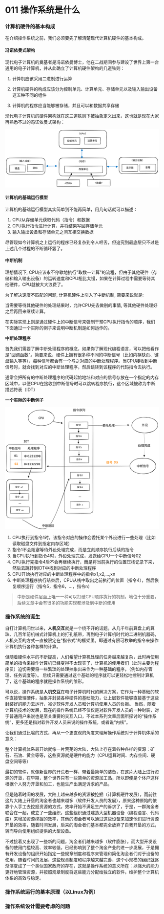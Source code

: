 # 011 操作系统是什么

### 计算机硬件的基本构成

在介绍操作系统之前，我们必须要先了解清楚现代计算机硬件的基本构成。

#### 冯诺依曼式架构

现代电子计算机的奠基者是冯诺依曼博士，他在二战期间参与建设了世界上第一台通用的电子计算机，并从此确立了计算机硬件架构的几道铁则：

1. 计算机应该采用二进制进行运算

2. 计算机硬件的构成应该分为控制单元、计算单元、存储单元以及输入输出设备这五种不同的组件

3. 计算机的程序应当能够被存储，并且可以和数据共享存储

现代电子计算机的硬件架构就在这三道铁则下被抽象定义出来，这也就是现在大家再熟悉不过的冯诺依曼式架构：

![img.png](img.png)

#### 计算机的基础运行模型

计算机的基础运行模型其实简单到不能再简单，用几句话就可以描述：

1. CPU从存储单元获取代码（指令）和数据
2. CPU执行指令进行计算，并将结果写回存储单元
3. 输入输出设备和存储单元之间互相交换数据

尽管现如今计算机之上运行的程序已经复杂到令人咂舌，但追究到最底层只不过是上述几个过程的不断循环罢了。

#### 中断机制

理想情况下, CPU应该永不停歇地执行"取数一计算"的流程，但由于其他硬件（存储和输入输出设备）的运转速度和CPU相比太慢，如果在计算过程中需要等待其他硬件，CPU就被大大浪费了。

为了解决速度不匹配的问题, 计算机硬件上引入了中断机制, 简要来说就是:

当需要等待其他硬件的处理结果时，允许CPU先去做别的事情, 等其他硬件处理好之后再回来继续计算。

在实际实现上则是通过硬件上的中断信号来强制干预CPU执行指令的顺序，我们下面通过一个实际的例子来说明中断机制是如何运作的。

**中断处理程序**

首先我们需要了解中断处理程序的概念，如果你了解现代编程语言，可以把他看作是"回调函数"。简要来说，硬件上拥有很多种不同的中断信号（比如内存缺页、键盘输入等等），每种信号都会有一个与之对应的中断处理程序。当CPU接收到中断信号时，就会找到对应的中断处理程序，然后跳转到该程序的代码指令去执行。

通常会把所有的中断处理程序的代码起始地址和对应的信号存放在一个指定的内存区域中，以便CPU在接收到中断信号时可以跳转程序执行，这个区域被称为中断描述符表（IDT）

**一个实际的中断例子**

![img_1.png](img_1.png)

1. CPU执行到指令1时，该指令对应的操作会委托某个外设进行一些处理（比如读取磁盘文件到指定内存区域）
2. 指令1不会阻塞等待外设处理完成，而是立刻顺序执行后续的指令
3. 当CPU执行到指令4时，外设处理完成，发送给CPU一个中断信号02
4. CPU执行完指令4后不会再继续执行，而是将当前执行的位置压栈记录下来，然后去跳转到IDT中找到对应的中断处理程序
5. CPU开始执行对应的中断处理程序中的指令x1,x2,...,xn
6. 中断处理程序执行结束后，CPU从栈中取出之前执行的位置（指令4），然后恢复顺序运行（指令5，指令6，...，指令n）

> 中断是硬件层面上唯一一种可以打破CPU顺序执行的机制，地位十分重要，后续文章中会有很多的功能实现都涉及到中断的使用

### 操作系统的诞生

自打计算机问世以来，**人机交互**就是一个绕不开的话题。从几千年前算盘上的算珠、几百年前机械式计算机上的打孔纸带，再到电子计算机时代的二进制机器码，人机交互的方式一直被限定在"指令式"的框架里。即通过有限可枚举的指令来操作计算机执行各种各样的计算。

但随着硬件水平的不断提高，人们希望计算机处理的任务越来越复杂，此时再使用简单的指令来操作计算机已经变得不太现实了，计算机的使用者们（此时主要为程序员）迫切需要将一些繁琐的处理抽象出来作为一种基础的程序，（例如内存管理、任务调度等）。
后续只需要通过这个基础的程序就可以更轻松地控制计算机了，这个基础的程序就是操作系统的雏形。

可以说，操作系统是**人机交互**在电子计算机时代的解决方案，它作为一种基础的软件直接管理硬件，抽象并封装各种硬件的基础能力，让上层软件能够直接基于这些封装好的能力去运行，减少软件开发人员和计算机使用人员的负担。
当然，随着计算机技术的发展，现在的操作系统已经不仅仅是对软件开发人员的一种封装，对于普通用户来说也是至关重要的交互入口，不过本系列文章后面所探讨的“操作系统”，更多还是指对软件开发人员来说的操作系统，或者说“内核”。

让我们通过比喻的方式，再从一个更直观的角度来理解操作系统对于计算机体系的意义：

整个计算机体系最开始就像一片荒芜的大陆，大陆上存在着各种各样的资源：矿石、石油、黄金等等，这些资源就是硬件的能力（CPU运算时间、内存空间、硬盘空间等等）

最初的软件，就像新世界的开荒者一样，带着最简单的装备，在这片大陆上进行资源的开垦，在早期，整个世界只有一些简单的资源加工品，所以即便是个体户这样根据个人努力开垦和加工，也能生产出满足诉求的产品。

但是随着时间的发展，大陆上越来越多的资源被挖掘（计算机硬件发展），而前往这片大陆上开垦的淘金者也越来越多（软件开发人员的发展），原来这种原始的依靠个人手工去挖掘资源的方式，效率开始不满足生产的诉求了，于是，一群淘金者联合在一起，成立了一些组织，这些组织通过建造大型机器设备（编程语言、代码库）来增加资源挖掘的效率，其他的淘金者可以通过这些设备来加速他们进行资源开垦的效率，随着时间发展，后来的淘金者们基本都完全放弃了自我开垦的方式，转而导向使用组织提供的大型设备。

不过接着又出现了一些新的问题，淘金者们越来越多（软件膨胀），而大型开发设备的使用门槛较高、效率较低，已经影响到了整个淘金产业的进一步发展，于是拥有开发设备的组织开始指定一些规章制度和程序来管理和简化淘金者们对于设备的使用，随着时间的发展，这些规章制度和程序越来越完善，这个小规模的组织就逐渐演变成了一个类似国家政府的存在，这就是操作系统的意义所在：以强大的能力更好地管理资源，并按照规章制度将这些能力分配给独立的软件，维护整个计算机体系的高效与稳定。

### 操作系统运行的基本原理（以Linux为例）



### 操作系统设计需要考虑的问题